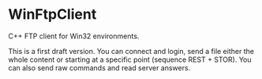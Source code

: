 # WinFtpClient
C++ FTP client for Win32 environments.

This is a first draft version. You can connect and login, send a file either the whole content or starting at a specific point (sequence REST + STOR). You can also send raw commands and read server answers.
